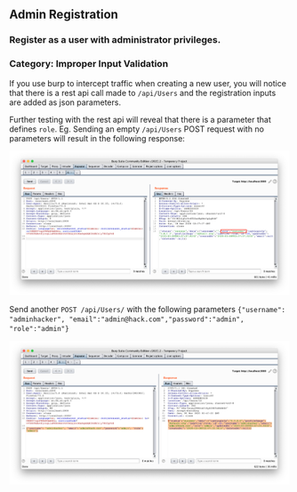 ## Admin Registration
### Register as a user with administrator privileges.
### Category: Improper Input Validation

If you use burp to intercept traffic when creating a new user, you will notice that there is a rest api call made to `/api/Users` and the registration inputs are added as json parameters.

Further testing with the rest api will reveal that there is a parameter that defines `role`. Eg. Sending an empty `/api/Users` POST request with no parameters will result in the following response:

![rest_api_user.png](rest_api_user.png)

Send another `POST /api/Users/` with the following parameters 
`{"username": "adminhacker", "email":"admin@hack.com","password":"admin", "role":"admin"}`

![rest_api_user_admin.png](rest_api_user_admin.png)